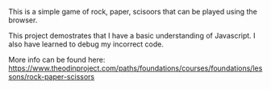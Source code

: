 This is a simple game of rock, paper, scisoors that can be played using the browser.

This project demostrates that I have a basic understanding of Javascript. I also have learned to debug my incorrect code.

More info can be found here: https://www.theodinproject.com/paths/foundations/courses/foundations/lessons/rock-paper-scissors
